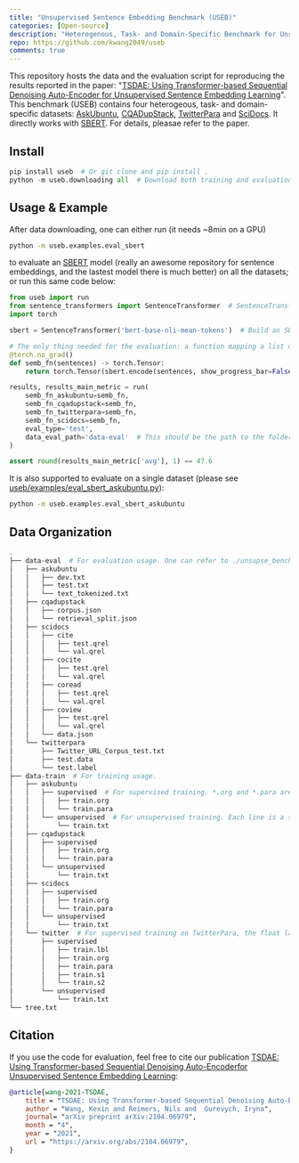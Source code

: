 ```yaml
---
title: "Unsupervised Sentence Embedding Benchmark (USEB)"
categories: [Open-source]
description: "Heterogenous, Task- and Domain-Specific Benchmark for Unsupervised Sentence Embeddings used in the TSDAE paper."
repo: https://github.com/kwang2049/useb
comments: true
---
```


This repository hosts the data and the evaluation script for reproducing the results reported in the paper: "[TSDAE: Using Transformer-based Sequential Denoising Auto-Encoder for Unsupervised Sentence Embedding Learning](https://arxiv.org/abs/2104.06979)". This benchmark (USEB) contains four heterogeous, task- and domain-specific datasets: [AskUbuntu](https://github.com/taolei87/askubuntu), [CQADupStack](https://github.com/D1Doris/CQADupStack), [TwitterPara](https://www.aclweb.org/anthology/D17-1126/) and [SciDocs](https://github.com/allenai/scidocs). It directly works with [SBERT](https://github.com/UKPLab/sentence-transformers). For details, pleasae refer to the paper.

## Install
```python
pip install useb  # Or git clone and pip install .
python -m useb.downloading all  # Download both training and evaluation data
```

## Usage & Example
After data downloading, one can either run (it needs ~8min on a GPU)
```bash
python -m useb.examples.eval_sbert
```
to evaluate an [SBERT](https://github.com/UKPLab/sentence-transformers) model (really an awesome repository for sentence embeddings, and the lastest model there is much better) on all the datasets; or run this same code below:
```python
from useb import run
from sentence_transformers import SentenceTransformer  # SentenceTransformer is an awesome library for providing SOTA sentence embedding methods. TSDAE is also integrated into it.
import torch

sbert = SentenceTransformer('bert-base-nli-mean-tokens')  # Build an SBERT model

# The only thing needed for the evaluation: a function mapping a list of sentences into a batch of vectors (torch.Tensor)
@torch.no_grad()
def semb_fn(sentences) -> torch.Tensor:
    return torch.Tensor(sbert.encode(sentences, show_progress_bar=False))

results, results_main_metric = run(
    semb_fn_askubuntu=semb_fn, 
    semb_fn_cqadupstack=semb_fn,  
    semb_fn_twitterpara=semb_fn, 
    semb_fn_scidocs=semb_fn,
    eval_type='test',
    data_eval_path='data-eval'  # This should be the path to the folder of data-eval
)

assert round(results_main_metric['avg'], 1) == 47.6
```
It is also supported to evaluate on a single dataset (please see [useb/examples/eval_sbert_askubuntu.py](useb/examples/eval_sbert_askubuntu.py)):
```bash
python -m useb.examples.eval_sbert_askubuntu
```

## Data Organization
```bash
.
├── data-eval  # For evaluation usage. One can refer to ./unsupse_benchmark/evaluators to learn about how to loading these data.
│   ├── askubuntu
│   │   ├── dev.txt
│   │   ├── test.txt
│   │   └── text_tokenized.txt
│   ├── cqadupstack
│   │   ├── corpus.json
│   │   └── retrieval_split.json
│   ├── scidocs
│   │   ├── cite
│   │   │   ├── test.qrel
│   │   │   └── val.qrel
│   │   ├── cocite
│   │   │   ├── test.qrel
│   │   │   └── val.qrel
│   │   ├── coread
│   │   │   ├── test.qrel
│   │   │   └── val.qrel
│   │   ├── coview
│   │   │   ├── test.qrel
│   │   │   └── val.qrel
│   │   └── data.json
│   └── twitterpara
│       ├── Twitter_URL_Corpus_test.txt
│       ├── test.data
│       └── test.label
├── data-train  # For training usage.
│   ├── askubuntu
│   │   ├── supervised  # For supervised training. *.org and *.para are parallel files, each line are aligned and compose a gold relevant sentence pair (to work with MultipleNegativeRankingLoss in the SBERT repo).
│   │   │   ├── train.org
│   │   │   └── train.para
│   │   └── unsupervised  # For unsupervised training. Each line is a sentence.
│   │       └── train.txt
│   ├── cqadupstack
│   │   ├── supervised
│   │   │   ├── train.org
│   │   │   └── train.para
│   │   └── unsupervised
│   │       └── train.txt
│   ├── scidocs
│   │   ├── supervised
│   │   │   ├── train.org
│   │   │   └── train.para
│   │   └── unsupervised
│   │       └── train.txt
│   └── twitter  # For supervised training on TwitterPara, the float labels are also available (to work with CosineSimilarityLoss in the SBERT repo). As reported in the paper, using the float labels can achieve higher performance.
│       ├── supervised
│       │   ├── train.lbl
│       │   ├── train.org
│       │   ├── train.para
│       │   ├── train.s1
│       │   └── train.s2
│       └── unsupervised
│           └── train.txt
└── tree.txt
```

## Citation
If you use the code for evaluation, feel free to cite our publication [TSDAE: Using Transformer-based Sequential Denoising Auto-Encoderfor Unsupervised Sentence Embedding Learning](https://arxiv.org/abs/2104.06979):
```bibtex 
@article{wang-2021-TSDAE,
    title = "TSDAE: Using Transformer-based Sequential Denoising Auto-Encoderfor Unsupervised Sentence Embedding Learning",
    author = "Wang, Kexin and Reimers, Nils and  Gurevych, Iryna", 
    journal= "arXiv preprint arXiv:2104.06979",
    month = "4",
    year = "2021",
    url = "https://arxiv.org/abs/2104.06979",
}
```